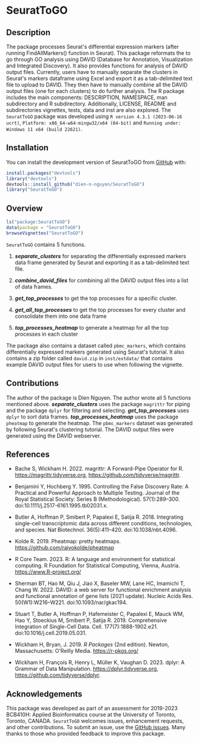 
<!-- README.md is generated from README.Rmd. Please edit that file -->

# SeuratToGO

## Description
The package processes Seurat's differential expression markers (after running FindAllMarkers() function in Seurat). This package reformats the to go through GO analysis using DAVID (Database for Annotation, Visualization and Integrated Discovery). It also provides functions for analysis of DAVID output files. Currently, users have to manually separate the clusters in Seurat's markers dataframe using Excel and export it as a tab-delimited text file to upload to DAVID. They then have to manually combine all the DAVID output files (one for each clusters) to do further analysis. The R package includes the main components: DESCRIPTION, NAMESPACE, man subdirectory and R subdirectory. Additionally, LICENSE, README and subdirectories vignettes, tests, data and inst are also explored.
The `SeuratToGO` package was developed using `R version 4.3.1 (2023-06-16 ucrt)`, `Platform: x86_64-w64-mingw32/x64 (64-bit)` and `Running under: Windows 11 x64 (build 22621)`.

## Installation

You can install the development version of SeuratToGO from [GitHub](https://github.com/) with:
``` r
install.packages("devtools")
library("devtools")
devtools::install_github("dien-n-nguyen/SeuratToGO")
library("SeuratToGO")
```
## Overview

``` r
ls("package:SeuratToGO")
data(package = "SeuratToGO") 
browseVignettes("SeuratToGO")
```
`SeuratToGO` contains 5 functions.

1.  ***separate_clusters*** for separating the differentially expressed markers data frame generated by Seurat and exporting it as a tab-delimited text file.

2.  ***combine_david_files*** for combining all the DAVID output files into a list of data frames.

3.  ***get_top_processes*** to get the top processes for a specific cluster.

4.  ***get_all_top_processes*** to get the top processes for every cluster and consolidate them into one data frame

5.  ***top_processes_heatmap*** to generate a heatmap for all the top processes in each cluster

The package also contains a dataset called `pbmc_markers`, which contains differentially expressed markers generated using Seurat's tutorial. It also contains a zip folder called `david.zip` in `inst/extdata/` that contains example DAVID output files for users to use when following the vignette.

## Contributions

The author of the package is Dien Nguyen. The author wrote all 5 functions mentioned above. ***separate_clusters*** uses the package `magrittr` for piping and the package `dplyr` for filtering and selecting. ***get_top_processes*** uses `dplyr` to sort data frames. ***top_processes_heatmap*** uses the package `pheatmap` to generate the heatmap. The `pbmc_markers` dataset was generated by following Seurat's clustering tutorial. The DAVID output files were generated using the DAVID webserver.

## References

 - Bache S, Wickham H. 2022. magrittr: A Forward-Pipe Operator for R. https://magrittr.tidyverse.org, https://github.com/tidyverse/magrittr.

 - Benjamini Y, Hochberg Y. 1995. Controlling the False Discovery Rate: A Practical and Powerful Approach to Multiple Testing. Journal of the Royal Statistical Society: Series B (Methodological). 57(1):289–300. doi:10.1111/j.2517-6161.1995.tb02031.x.
   
 - Butler A, Hoffman P, Smibert P, Papalexi E, Satija R. 2018. Integrating single-cell transcriptomic data across different conditions, technologies, and species. Nat Biotechnol. 36(5):411–420. doi:10.1038/nbt.4096.

 - Kolde R. 2019. Pheatmap: pretty heatmaps. https://github.com/raivokolde/pheatmap
 
 - R Core Team. 2023. R: A language and environment for statistical computing. R Foundation for Statistical Computing, Vienna, Austria. https://www.R-project.org/

 - Sherman BT, Hao M, Qiu J, Jiao X, Baseler MW, Lane HC, Imamichi T, Chang W. 2022. DAVID: a web server for functional enrichment analysis and functional annotation of gene lists (2021 update). Nucleic Acids Res. 50(W1):W216–W221. doi:10.1093/nar/gkac194.

 - Stuart T, Butler A, Hoffman P, Hafemeister C, Papalexi E, Mauck WM, Hao Y, Stoeckius M, Smibert P, Satija R. 2019. Comprehensive Integration of Single-Cell Data. Cell. 177(7):1888-1902.e21. doi:10.1016/j.cell.2019.05.031.
 
 - Wickham H, Bryan, J. 2019. *R Packages* (2nd edition). Newton, Massachusetts: O'Reilly Media. https://r-pkgs.org/

 - Wickham H, François R, Henry L, Müller K, Vaughan D. 2023. dplyr: A Grammar of Data Manipulation. https://dplyr.tidyverse.org, https://github.com/tidyverse/dplyr.

## Acknowledgements

This package was developed as part of an assessment for 2019-2023 BCB410H: Applied Bioinformatics course at the University of Toronto, Toronto, CANADA. `SeuratToGO` welcomes issues, enhancement requests, and other contributions. To submit an issue, use the [GitHub issues](https://github.com/anjalisilva/SeuratToGO/issues). Many thanks to those who provided feedback to improve this package.
